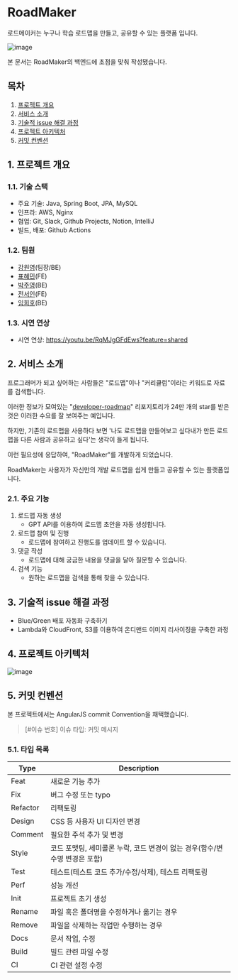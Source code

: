 # RoadMaker

로드메이커는 누구나 학습 로드맵을 만들고, 공유할 수 있는 플랫폼 입니다.

![image](https://github.com/road-maker/road-maker-spring/assets/60874549/9bcc467d-9963-48c1-9e61-afb6722c7bff)

본 문서는 RoadMaker의 백엔드에 초점을 맞춰 작성됐습니다.

## 목차
1. [프로젝트 개요](#overview)
2. [서비스 소개](#intro)
3. [기술적 issue 해결 과정](#issue)
4. [프로젝트 아키텍처](#frontend)
5. [커밋 컨벤션](#commit-convention)


<a id="overview"></a>
## 1. 프로젝트 개요

### 1.1. 기술 스택
- 주요 기술: Java, Spring Boot, JPA, MySQL
- 인프라: AWS, Nginx
- 협업: Git, Slack, Github Projects, Notion, IntelliJ
- 빌드, 배포: Github Actions

### 1.2. 팀원
- [강원영](https://github.com/onezerokakng)(팀장/BE)
- [표혜민](https://github.com/pyotato)(FE)
- [박주영](https://github.com/dearmysolitude)(BE)
- [전서인](https://github.com/Seo1n)(FE)
- [임희호](https://github.com/HH981010)(BE)

### 1.3. 시연 연상

<!--
[바로 가기](http://roadmaker.site)

- demo 계정: test@test.com
- demo 계정 비밀번호: test1234!
-->
- 시연 연상: https://youtu.be/RqMJgGFdEws?feature=shared

<a id="intro"></a>
## 2. 서비스 소개

프로그래머가 되고 싶어하는 사람들은 "로드맵"이나 "커리큘럼"이라는 키워드로 자료를 검색합니다.

이러한 정보가 모여있는 "[developer-roadmap](https://github.com/kamranahmedse/developer-roadmap)" 리포지토리가 24만 개의 star를 받은 것은 이러한 수요를 잘 보여주는 예입니다.

하지만, 기존의 로드맵을 사용하다 보면 '나도 로드맵을 만들어보고 싶다내가 만든 로드맵을 다른 사람과 공유하고 싶다'는 생각이 들게 됩니다.

이런 필요성에 응답하여, "RoadMaker"를 개발하게 되었습니다.

RoadMaker는 사용자가 자신만의 개발 로드맵을 쉽게 만들고 공유할 수 있는 플랫폼입니다.

### 2.1. 주요 기능

1. 로드맵 자동 생성
   - GPT API를 이용하여 로드맵 초안을 자동 생성합니다.
2. 로드맵 참여 및 진행
   - 로드맵에 참여하고 진행도를 업데이트 할 수 있습니다.
3. 댓글 작성
   - 로드맵에 대해 궁금한 내용을 댓글을 달아 질문할 수 있습니다.
4. 검색 기능
   - 원하는 로드맵을 검색을 통해 찾을 수 있습니다.

<a id="issue"></a>
## 3. 기술적 issue 해결 과정

- Blue/Green 배포 자동화 구축하기
- Lambda와 CloudFront, S3를 이용하여 온디맨드 이미지 리사이징을 구축한 과정

<a id="architecture"></a>
## 4. 프로젝트 아키텍처

![image](https://github.com/road-maker/road-maker-spring/assets/60874549/3a0a5263-fe33-4df0-827e-504b50dffbcc) 

[//]: # (<a id="poster"></a>)

[//]: # (## 5. 프로젝트 포스터)

[//]: # (![ROADMAKER POSTER]&#40;https://github.com/road-maker/road-maker-spring/assets/60874549/03e43fc1-e4ed-46ed-8330-d74cd11ff934&#41;)

<a id="commit-convention"></a>
## 5. 커밋 컨벤션

본 프로젝트에서는 AngularJS commit Convention을 채택했습니다.

> [#이슈 번호] 이슈 타입: 커밋 메시지

### 5.1. 타입 목록

Type | Description
-- | --
Feat | 새로운 기능 추가
Fix | 버그 수정 또는 typo
Refactor | 리팩토링
Design | CSS 등 사용자 UI 디자인 변경
Comment | 필요한 주석 추가 및 변경
Style | 코드 포맷팅, 세미콜론 누락, 코드 변경이 없는 경우(함수/변수명 변경은 포함)
Test | 테스트(테스트 코드 추가/수정/삭제), 테스트 리팩토링
Perf | 성능 개선
Init | 프로젝트 초기 생성
Rename | 파일 혹은 폴더명을 수정하거나 옮기는 경우
Remove | 파일을 삭제하는 작업만 수행하는 경우
Docs | 문서 작업, 수정
Build | 빌드 관련 파일 수정
CI | CI 관련 설정 수정



